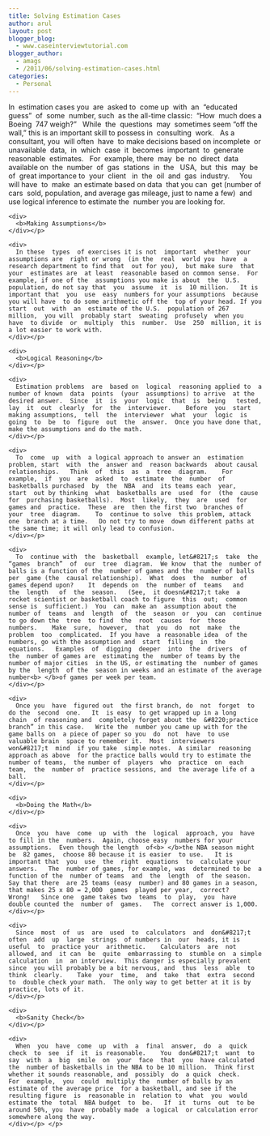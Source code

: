 ```yaml
---
title: Solving Estimation Cases
author: arul
layout: post
blogger_blog:
  - www.caseinterviewtutorial.com
blogger_author:
  - amags
  - /2011/06/solving-estimation-cases.html
categories:
  - Personal
---
```

<div>
  <div>
    <div>
      In  estimation cases you  are  asked to  come up  with  an  “educated guess”  of  some  number, such  as the all-time classic:  “How  much does a Boeing  747 weigh?”   While  the  questions  may  sometimes seem “off the  wall,” this is an important skill to possess in  consulting  work.   As a consultant, you  will often  have  to make decisions based on incomplete  or  unavailable  data,  in  which  case  it  becomes  important  to  generate  reasonable  estimates.   For  example, there  may  be  no  direct  data  available on  the  number  of  gas  stations  in  the   USA,  but  this  may  be  of  great importance to  your  client   in  the  oil  and  gas  industry.     You  will have  to  make  an estimate based on data  that you can  get (number of cars  sold, population, and average gas mileage, just to name a few)  and  use logical inference to estimate the  number you are looking for.
    </div></p> 
    
    <div>
      <b>Making Assumptions</b>
    </div></p> 
    
    <div>
      In these  types  of exercises it is not  important  whether  your  assumptions are  right or wrong  (in the  real  world you  have  a research department to find that  out for you),  but make sure  that your  estimates are  at least  reasonable based on common sense.  For  example, if one of the  assumptions you make is about  the  U.S. population, do not say that  you  assume  it  is  10 million.   It is important that  you  use  easy  numbers for your assumptions  because you will have  to do some arithmetic off the  top of your head. If you start  out  with  an  estimate of the U.S.  population of 267 million,  you will  probably start  sweating  profusely  when you  have  to divide  or  multiply  this  number.  Use  250  million, it is a lot easier to work with.
    </div></p> 
    
    <div>
      <b>Logical Reasoning</b>
    </div></p> 
    
    <div>
      Estimation problems  are  based on  logical  reasoning applied to  a number of known  data  points  (your  assumptions) to arrive  at the  desired answer.  Since  it  is  your  logic  that  is  being   tested, lay  it  out  clearly  for  the  interviewer.    Before  you  start  making assumptions,  tell  the  interviewer  what  your  logic  is  going  to  be  to  figure  out  the  answer.  Once you have done that, make the assumptions and do the math.
    </div></p> 
    
    <div>
      To  come  up  with  a logical approach to answer an  estimation problem, start  with  the  answer and  reason backwards  about causal relationships.   Think  of  this  as  a  tree  diagram.    For  example,  if  you  are  asked  to  estimate  the  number  of  basketballs purchased  by  the  NBA  and  its teams each  year,  start  out by thinking  what  basketballs are  used  for  (the  cause for  purchasing basketballs).  Most  likely,  they  are  used  for games and  practice.  These  are  then the first two  branches of your  tree  diagram.    To  continue to solve  this problem, attack one  branch at a time.   Do not try to move  down different paths at the same time; it will only lead to confusion.
    </div></p> 
    
    <div>
      To  continue with  the  basketball  example, let&#8217;s  take  the  “games  branch”  of  our  tree  diagram.  We know  that the  number of balls is a function of the  number of games and the  number of balls  per  game (the  causal relationship).  What  does  the  number  of games depend upon?    It  depends on  the  number of  teams   and  the  length   of  the  season.   (See,  it doesn&#8217;t take  a rocket scientist or basketball coach to figure  this  out;  common sense is  sufficient.)  You  can  make an  assumption about the  number of  teams  and  length  of  the  season  or  you  can  continue to go down the  tree  to find  the  root  causes  for  those  numbers.    Make  sure,  however,  that  you  do  not  make  the problem  too  complicated.  If you have  a reasonable idea  of the  numbers, go with the assumption and  start  filling  in  the  equations.   Examples  of  digging  deeper  into  the  drivers  of the  number of games are  estimating the  number of teams by the number of major cities  in the US, or estimating the  number of games by the  length  of the  season in weeks and an estimate of the average number<b> </b>of games per week per team.
    </div></p> 
    
    <div>
      Once you  have  figured out  the first branch, do  not  forget  to do the  second  one.   It  is easy  to get wrapped up in a long  chain  of reasoning and  completely forget about the  &#8220;practice branch” in this case.   Write the  number you came up with for the  game balls on  a piece of paper so you  do  not  have  to use  valuable brain  space to remember it.  Most  interviewers  won&#8217;t  mind  if you take  simple notes.  A similar  reasoning approach as above  for the practice balls would try to estimate the number of teams,  the number of  players  who  practice  on  each  team,  the  number of  practice sessions, and  the average life of a ball.
    </div></p> 
    
    <div>
      <b>Doing the Math</b>
    </div></p> 
    
    <div>
      Once  you  have  come  up  with  the  logical  approach, you  have  to fill in the  numbers.  Again, choose easy  numbers for your assumptions.  Even though the length  of<b> </b>the NBA season might  be  82 games,  choose 80 because it is easier  to use.   It is important that  you  use  the  right  equations  to  calculate your  answers.   The  number of games, for example, was  determined to be  a function of the  number of teams  and  the  length  of  the season.  Say that there  are 25 teams (easy  number) and 80 games in a season, that makes 25 x 80 = 2,000  games  played per year,  correct?  Wrong!   Since one  game takes two  teams  to  play,  you  have   double counted the  number of  games.   The  correct answer is 1,000.
    </div></p> 
    
    <div>
      Since  most  of  us  are  used  to  calculators  and  don&#8217;t  often  add  up  large  strings  of numbers in  our  heads, it is  useful  to  practice your  arithmetic.    Calculators  are  not allowed, and  it can  be  quite  embarrassing to  stumble on  a simple calculation  in  an interview.  This danger is especially prevalent since  you will probably be a bit nervous, and  thus  less  able  to  think  clearly.    Take  your  time,  and  take  that  extra  second to  double check your math.  The only way to get better at it is by practice, lots of it.
    </div></p> 
    
    <div>
      <b>Sanity Check</b>
    </div></p> 
    
    <div>
      When  you  have  come  up  with  a  final  answer,  do  a  quick  check  to  see  if  it  is reasonable.    You  don&#8217;t  want  to  say  with  a  big  smile  on  your  face  that  you  have calculated the  number of basketballs in the NBA to be 10 million.  Think first whether it sounds reasonable, and  possibly  do  a quick  check.   For  example,  you  could  multiply the  number of balls by an estimate of the average price  for a basketball, and see if the resulting figure  is  reasonable in  relation to  what  you  would estimate the  total  NBA budget  to  be.   If  it  turns  out  to be  around 50%, you  have  probably made  a logical  or calculation error somewhere along the way.
    </div></p> </p>
  </div>
</div>
